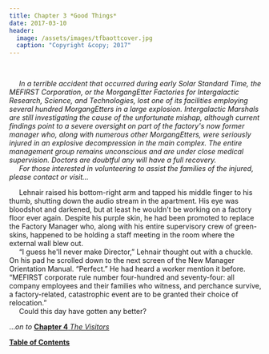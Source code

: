 ```yaml
---
title: Chapter 3 *Good Things*
date: 2017-03-10
header:
  image: /assets/images/tfbaottcover.jpg
  caption: "Copyright &copy; 2017"
---
```

<br>

&nbsp;&nbsp;&nbsp;&nbsp;&nbsp;*In a terrible accident that occurred during early Solar Standard Time, the MEFIRST Corporation, or the MorgangEtter Factories for Intergalactic Research, Science, and Technologies, lost one of its facilities employing several hundred MorgangEtters in a large explosion. Intergalactic Marshals are still investigating the cause of the unfortunate mishap, although current findings point to a severe oversight on part of the factory's now former manager who, along with numerous other MorgangEtters, were seriously injured in an explosive decompression in the main complex. The entire management group remains unconscious and are under close medical supervision. Doctors are doubtful any will have a full recovery.*<br>
&nbsp;&nbsp;&nbsp;&nbsp;&nbsp;*For those interested in volunteering to assist the families of the injured, please contact or visit...*<br>


&nbsp;&nbsp;&nbsp;&nbsp;&nbsp;Lehnair raised his bottom-right arm and tapped his middle finger to his thumb, shutting down the audio stream in the apartment. His eye was bloodshot and darkened, but at least he wouldn't be working on a factory floor ever again. Despite his purple skin, he had been promoted to replace the Factory Manager who, along with his entire supervisory crew of green-skins, happened to be holding a staff meeting in the room where the external wall blew out.<br>
&nbsp;&nbsp;&nbsp;&nbsp;&nbsp;“I guess he'll never make Director,” Lehnair thought out with a chuckle. On his pad he scrolled down to the next screen of the New Manager Orientation Manual. “Perfect.” He had heard a worker mention it before. “MEFIRST corporate rule number four-hundred and seventy-four: all company employees and their families who witness, and perchance survive, a factory-related, catastrophic event are to be granted their choice of relocation.”<br>
&nbsp;&nbsp;&nbsp;&nbsp;&nbsp;Could this day have gotten any better?<br>

...*on to* [**Chapter 4** *The Visitors*](http://www.jetadams.com/tfbaott/chapter4/)

[**Table of Contents**](http://www.jetadams.com/tfbaott/contents/)